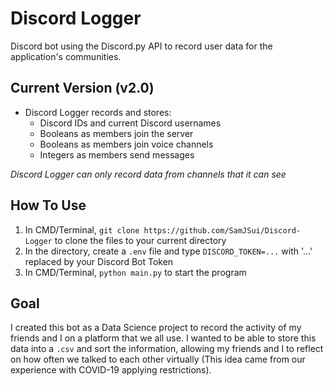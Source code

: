 # Discord Logger

Discord bot using the Discord.py API to record user data for the application's communities.

## Current Version (v2.0)

- Discord Logger records and stores:
  - Discord IDs and current Discord usernames
  - Booleans as members join the server
  - Booleans as members join voice channels
  - Integers as members send messages

*Discord Logger can only record data from channels that it can see*

## How To Use

1. In CMD/Terminal, ```git clone https://github.com/SamJSui/Discord-Logger``` to clone the files to your current directory
2. In the directory, create a ```.env``` file and type ```DISCORD_TOKEN=...``` with '...' replaced by your Discord Bot Token
3. In CMD/Terminal, ```python main.py``` to start the program

## Goal

I created this bot as a Data Science project to record the activity of my friends and I on a platform that we all use. I wanted to be able to store this data into a ```.csv``` and sort the information, allowing my friends and I to reflect on how often we talked to each other virtually (This idea came from our experience with COVID-19 applying restrictions).
